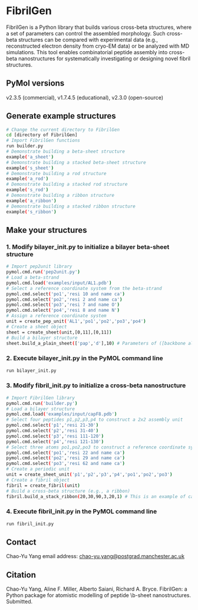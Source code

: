 # FibrilGen
FibrilGen is a Python library that builds various cross-beta structures, where a set of parameters can control the assembled morphology. Such cross-beta structures can be compared with experimental data (e.g., reconstructed electron density from cryo-EM data) or be analyzed with MD simulations. This tool enables combinatorial peptide assembly into cross-beta nanostructures for systematically investigating or designing novel fibril structures.

## PyMol versions
v2.3.5 (commercial), v1.7.4.5 (educational), v2.3.0 (open-source)

## Generate example structures
```bash
# Change the current directory to FibrilGen
cd [directory of FibrilGen]
# Import FibrilGen functions 
run builder.py
# Demonstrate building a beta-sheet structure
example('a_sheet')
# Demonstrate building a stacked beta-sheet structure
example('s_sheet')
# Demonstrate building a rod structure
example('a_rod')
# Demonstrate building a stacked rod structure
example('s_rod')
# Demonstrate building a ribbon structure
example('a_ribbon')
# Demonstrate building a stacked ribbon structure
example('s_ribbon')
```

## Make your structures
### 1. Modify bilayer_init.py to initialize a bilayer beta-sheet structure
```bash
# Import pep2unit library
pymol.cmd.run('pep2unit.py')
# Load a beta-strand
pymol.cmd.load('examples/input/AL1.pdb')
# Select a reference coordinate system from the beta-strand
pymol.cmd.select('po1','resi 10 and name ca')
pymol.cmd.select('po2','resi 2 and name ca')
pymol.cmd.select('po3','resi 7 and name O')
pymol.cmd.select('po4','resi 8 and name N')
# Assign a reference coordinate system
unit = create_pep_unit('AL1','po1','po2','po3','po4')
# Create a sheet object
sheet = create_sheet(unit,[0,11],[0,11])
# Build a bilayer structure 
sheet.build_a_plain_sheet(['pap','d'],10) # Parameters of ([backbone alignment (e.g., aaa,apa,aap,app,paa,ppa,pap,ppp), beta-sheets arranged face-to-face or face-to-back] and the number of peptides in each sheet
```
### 2. Execute bilayer_init.py in the PyMOL command line
```bash
run bilayer_init.py
```
### 3. Modify fibril_init.py to initialize a cross-beta nanostructure
```bash
# Import FibrilGen library
pymol.cmd.run('builder.py')
# Load a bilayer structure
pymol.cmd.load('examples/input/capF8.pdb')
# Select four peptides p1,p2,p3,p4 to construct a 2x2 assembly unit
pymol.cmd.select('p1','resi 21-30')
pymol.cmd.select('p2','resi 31-40')
pymol.cmd.select('p3','resi 111-120')
pymol.cmd.select('p4','resi 121-130')
# Select three atoms po1,po2,po3 to construct a reference coordinate system
pymol.cmd.select('po1','resi 22 and name ca')
pymol.cmd.select('po2','resi 29 and name ca')
pymol.cmd.select('po3','resi 62 and name ca')
# Create a periodic unit
unit = create_sheet_unit('p1','p2','p3','p4','po1','po2','po3')
# Create a fibril object
fibril = create_fibril(unit)
# Build a cross-beta structure (e.g., a ribbon)
fibril.build_a_stack_ribbon(20,30,90,3,20,1) # This is an example of calling the function build_a_stack_ribbon with the initial geometrical parameters (tilt angle, radius, angle for rotational stacking, number of rotational stacking, number of units in the bilayer, and the direction of twist)
```

### 4. Execute fibril_init.py in the PyMOL command line
```bash
run fibril_init.py
```

## Contact
Chao-Yu Yang email address: chao-yu.yang@postgrad.manchester.ac.uk

## Citation
Chao-Yu Yang, Aline F. Miller, Alberto Saiani, Richard A. Bryce. FibrilGen: a Python package for atomistic modelling of peptide \b-sheet nanostructures. Submitted.
